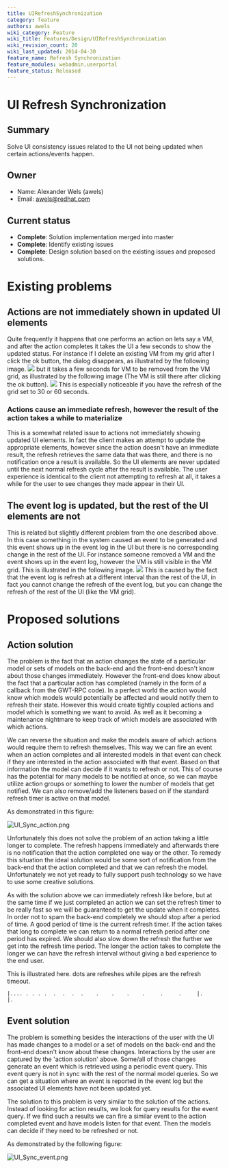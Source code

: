```yaml
---
title: UIRefreshSynchronization
category: feature
authors: awels
wiki_category: Feature
wiki_title: Features/Design/UIRefreshSynchronization
wiki_revision_count: 20
wiki_last_updated: 2014-04-30
feature_name: Refresh Synchronization
feature_modules: webadmin,userportal
feature_status: Released
---
```


# UI Refresh Synchronization

## Summary

Solve UI consistency issues related to the UI not being updated when certain actions/events happen.

## Owner

*   Name: Alexander Wels (awels)
*   Email: <awels@redhat.com>

## Current status

*   **Complete**: Solution implementation merged into master
*   **Complete**: Identify existing issues
*   **Complete**: Design solution based on the existing issues and proposed solutions.

# Existing problems

## Actions are not immediately shown in updated UI elements

Quite frequently it happens that one performs an action on lets say a VM, and after the action completes it takes the UI a few seconds to show the updated status. For instance if I delete an existing VM from my grid after I click the ok button, the dialog disappears, as illustrated by the following image. ![](/images/wiki/Remove_dialog.png) but it takes a few seconds for VM to be removed from the VM grid, as illustrated by the following image (The VM is still there after clicking the ok button). ![](/images/wiki/Remove_dialog_finished.png) This is especially noticeable if you have the refresh of the grid set to 30 or 60 seconds.

### Actions cause an immediate refresh, however the result of the action takes a while to materialize

This is a somewhat related issue to actions not immediately showing updated UI elements. In fact the client makes an attempt to update the appropriate elements, however since the action doesn't have an immediate result, the refresh retrieves the same data that was there, and there is no notification once a result is available. So the UI elements are never updated until the next normal refresh cycle after the result is available. The user experience is identical to the client not attempting to refresh at all, it takes a while for the user to see changes they made appear in their UI.

## The event log is updated, but the rest of the UI elements are not

This is related but slightly different problem from the one described above. In this case something in the system caused an event to be generated and this event shows up in the event log in the UI but there is no corresponding change in the rest of the UI. For instance someone removed a VM and the event shows up in the event log, however the VM is still visible in the VM grid. This is illustrated in the following image. ![](/images/wiki/Event_out_of_sync.png) This is caused by the fact that the event log is refresh at a different interval than the rest of the UI, in fact you cannot change the refresh of the event log, but you can change the refresh of the rest of the UI (like the VM grid).

# Proposed solutions

## Action solution

The problem is the fact that an action changes the state of a particular model or sets of models on the back-end and the front-end doesn't know about those changes immediately. However the front-end does know about the fact that a particular action has completed (namely in the form of a callback from the GWT-RPC code). In a perfect world the action would know which models would potentially be affected and would notify them to refresh their state. However this would create tightly coupled actions and model which is something we want to avoid. As well as it becoming a maintenance nightmare to keep track of which models are associated with which actions.

We can reverse the situation and make the models aware of which actions would require them to refresh themselves. This way we can fire an event when an action completes and all interested models in that event can check if they are interested in the action associated with that event. Based on that information the model can decide if it wants to refresh or not. This of course has the potential for many models to be notified at once, so we can maybe utilize action groups or something to lower the number of models that get notified. We can also remove/add the listeners based on if the standard refresh timer is active on that model.

As demonstrated in this figure:

![](/images/wiki/UI_Sync_action.png "UI_Sync_action.png")

Unfortunately this does not solve the problem of an action taking a little longer to complete. The refresh happens immediately and afterwards there is no notification that the action completed one way or the other. To remedy this situation the ideal solution would be some sort of notification from the back-end that the action completed and that we can refresh the model. Unfortunately we not yet ready to fully support push technology so we have to use some creative solutions.

As with the solution above we can immediately refresh like before, but at the same time if we just completed an action we can set the refresh timer to be really fast so we will be guaranteed to get the update when it completes. In order not to spam the back-end completely we should stop after a period of time. A good period of time is the current refresh timer. If the action takes that long to complete we can return to a normal refresh period after one period has expired. We should also slow down the refresh the further we get into the refresh time period. The longer the action takes to complete the longer we can have the refresh interval without giving a bad experience to the end user.

This is illustrated here. dots are refreshes while pipes are the refresh timeout.

    |.... . . . .  .  .  .  .    .    .    .    .     .     .     |.                                                   |.

## Event solution

The problem is something besides the interactions of the user with the UI has made changes to a model or a set of models on the back-end and the front-end doesn't know about these changes. Interactions by the user are captured by the 'action solution' above. Some/all of those changes generate an event which is retrieved using a periodic event query. This event query is not in sync with the rest of the normal model queries. So we can get a situation where an event is reported in the event log but the associated UI elements have not been updated yet.

The solution to this problem is very similar to the solution of the actions. Instead of looking for action results, we look for query results for the event query. If we find such a results we can fire a similar event to the action completed event and have models listen for that event. Then the models can decide if they need to be refreshed or not.

As demonstrated by the following figure:

![](/images/wiki/UI_Sync_event.png "UI_Sync_event.png")

